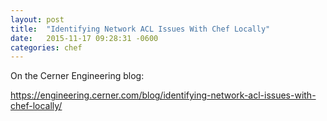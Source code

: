```yaml
---
layout: post
title:  "Identifying Network ACL Issues With Chef Locally"
date:   2015-11-17 09:28:31 -0600
categories: chef
---
```


On the Cerner Engineering blog:

https://engineering.cerner.com/blog/identifying-network-acl-issues-with-chef-locally/
